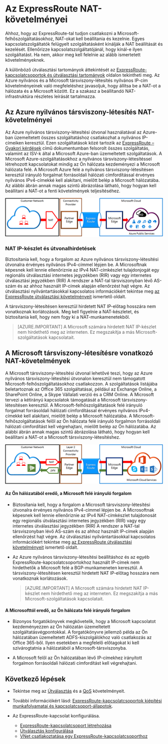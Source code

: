 <properties
   pageTitle="Az ExpressRoute-kapcsolatcsoportok NAT-követelményei | Microsoft Azure"
   description="Ez az oldal ExpressRoute-kapcsolatcsoportok NAT-konfigurálásának és -kezelésének részletes követelményeit ismerteti."
   documentationCenter="na"
   services="expressroute"
   authors="cherylmc"
   manager="carmonm"
   editor=""/>
<tags
   ms.service="expressroute"
   ms.devlang="na"
   ms.topic="get-started-article"
   ms.tgt_pltfrm="na"
   ms.workload="infrastructure-services"
   ms.date="04/18/2016"
   ms.author="cherylmc"/>

# Az ExpressRoute NAT-követelményei

Ahhoz, hogy az ExpressRoute-tal tudjon csatlakozni a Microsoft-felhőszolgáltatásokhoz, NAT-okat kell beállítania és kezelnie. Egyes kapcsolatszolgáltatók felügyelt szolgáltatásként kínálják a NAT beállítását és kezelését. Ellenőrizze kapcsolatszolgáltatójánál, hogy kínál-e ilyen szolgáltatást. Ha nem, akkor meg kell felelnie az alább ismertetett követelményeknek. 

A különböző útválasztási tartományok áttekintését az [ExpressRoute-kapcsolatcsoportok és útválasztási tartományok](expressroute-circuit-peerings.md) oldalon tekintheti meg. Az Azure nyilvános és a Microsoft társviszony-létesítés nyilvános IP-cím követelményeinek való megfeleléshez javasoljuk, hogy állítsa be a NAT-ot a hálózata és a Microsoft között. Ez a szakasz a beállítandó NAT-infrastruktúra részletes leírását tartalmazza.

## Az Azure nyilvános társviszony-létesítés NAT-követelményei

Az Azure nyilvános társviszony-létesítési útvonal használatával az Azure-ban üzemeltetett összes szolgáltatáshoz csatlakozhat a nyilvános IP-címeiken keresztül. Ezen szolgáltatások közé tartozik az [ExpressRoute – Gyakori kérdések](expressroute-faqs.md) című dokumentumban felsorolt összes szolgáltatás, valamint az ISV-k által a Microsoft Azure-ban üzemeltetett szolgáltatások. A Microsoft Azure-szolgáltatásokhoz a nyilvános társviszony-létesítéssel létrehozott kapcsolatokat mindig az Ön hálózata kezdeményezi a Microsoft hálózata felé. A Microsoft Azure felé a nyilvános társviszony-létesítésen keresztül irányuló forgalmat forrásoldali hálózati címfordítással érvényes nyilvános IPv4-címekké kell alakítani, mielőtt belép a Microsoft hálózatába. Az alábbi ábrán annak magas szintű ábrázolása látható, hogy hogyan kell beállítani a NAT-ot a fenti követelmények teljesítéséhez.

![](./media/expressroute-nat/expressroute-nat-azure-public.png) 

### NAT IP-készlet és útvonalhirdetések

Biztosítania kell, hogy a forgalom az Azure nyilvános társviszony-létesítési útvonalra érvényes nyilvános IPv4-címmel lépjen be. A Microsoftnak képesnek kell lennie ellenőriznie az IPv4 NAT-címkészlet tulajdonjogát egy regionális útválasztási internetes jegyzékben (RIR) vagy egy internetes útválasztási jegyzékben (RIR) A rendszer a NAT-tal társviszonyban lévő AS-szám és az ahhoz használt IP-címek alapján ellenőrzést hajt végre. Az útválasztási nyilvántartásokkal kapcsolatos információkért tekintse meg [az ExpressRoute útválasztási követelményeit](expressroute-routing.md) ismertető oldalt.
 
A társviszony-létesítésen keresztül hirdetett NAT IP-előtag hosszára nem vonatkoznak korlátozások. Meg kell figyelnie a NAT-készletet, és biztosítania kell, hogy nem fogy ki a NAT-munkamenetekből.

>[AZURE.IMPORTANT] A Microsoft számára hirdetett NAT IP-készlet nem hirdethető meg az interneten. Ez megszakítja a más Microsoft-szolgáltatások kapcsolatait.

## A Microsoft társviszony-létesítésre vonatkozó NAT-követelmények

A Microsoft társviszony-létesítési útvonal lehetővé teszi, hogy az Azure nyilvános társviszony-létesítési útvonalon keresztül nem támogatott Microsoft-felhőszolgáltatásokhoz csatlakozzon. A szolgáltatások listájába beletartoznak az Office 365 szolgáltatásai, például az Exchange Online, a SharePoint Online, a Skype Vállalati verzió és a CRM Online. A Microsoft tervezi a kétirányú kapcsolatok támogatását a Microsoft társviszony-létesítésen keresztül. A Microsoft-felhőszolgáltatások felé irányuló forgalmat forrásoldali hálózati címfordítással érvényes nyilvános IPv4-címekké kell alakítani, mielőtt belép a Microsoft hálózatába. A Microsoft-felhőszolgáltatások felől az Ön hálózata felé irányuló forgalmon forrásoldali hálózati címfordítást kell végrehajtani, mielőtt belép az Ön hálózatába. Az alábbi ábrán annak magas szintű ábrázolása látható, hogy hogyan kell beállítani a NAT-ot a Microsoft társviszony-létesítéshez.
 
![](./media/expressroute-nat/expressroute-nat-microsoft.png) 


#### Az Ön hálózatából eredő, a Microsoft felé irányuló forgalom

- Biztosítania kell, hogy a forgalom a Microsoft társviszony-létesítési útvonalra érvényes nyilvános IPv4-címmel lépjen be. A Microsoftnak képesnek kell lennie ellenőriznie az IPv4 NAT-címkészlet tulajdonosát egy regionális útválasztási internetes jegyzékben (RIR) vagy egy internetes útválasztási jegyzékben (RIR) A rendszer a NAT-tal társviszonyban lévő AS-szám és az ahhoz használt IP-címek alapján ellenőrzést hajt végre. Az útválasztási nyilvántartásokkal kapcsolatos információkért tekintse meg [az ExpressRoute útválasztási követelményeit](expressroute-routing.md) ismertető oldalt.

- Az Azure nyilvános társviszony-létesítési beállításhoz és az egyéb ExpressRoute-kapcsolatcsoportokhoz használt IP-címek nem hirdethetők a Microsoft felé a BGP-munkameneten keresztül. A társviszony-létesítésen keresztül hirdetett NAT IP-előtag hosszára nem vonatkoznak korlátozások.

    >[AZURE.IMPORTANT] A Microsoft számára hirdetett NAT IP-készlet nem hirdethető meg az interneten. Ez megszakítja a más Microsoft-szolgáltatások kapcsolatait.

#### A Microsofttól eredő, az Ön hálózata felé irányuló forgalom

- Bizonyos forgatókönyvek megkövetelik, hogy a Microsoft kapcsolatot kezdeményezzen az Ön hálózatán üzemeltetett szolgáltatásvégpontokkal. A forgatókönyvre jellemző példa az Ön hálózatában üzemeltetett ADFS-kiszolgálókhoz való csatlakozás az Office 365-ből. Ilyen esetekben a megfelelő előtagokat ki kell szivárogtatnia a hálózatából a Microsoft-társviszonyba. 

- A Microsoft felől az Ön hálózatában lévő IP-címekhez irányított forgalmon forrásoldali hálózati címfordítást kell végrehajtani. 

## Következő lépések

- Tekintse meg az [Útválasztás](expressroute-routing.md) és a [QoS](expressroute-qos.md) követelményeit.
- További információkért lásd: [ExpressRoute-kapcsolatcsoportok kiépítési munkafolyamatai és kapcsolatcsoport-állapotok](expressroute-workflows.md).
- Az ExpressRoute-kapcsolat konfigurálása.

    - [ExpressRoute-kapcsolatcsoport létrehozása](expressroute-howto-circuit-classic.md)
    - [Útválasztás konfigurálása](expressroute-howto-routing-classic.md)
    - [VNet csatlakoztatása egy ExpressRoute-kapcsolatcsoporthoz](expressroute-howto-linkvnet-classic.md)




<!--HONumber=jun16_HO2-->


